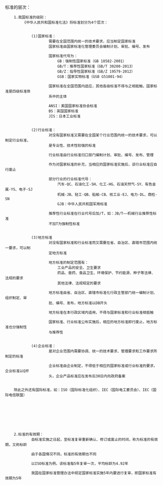 标准的层次：


		1.我国标准的级别：
			《中华人民共和国标准化法》将标准划分为4个层次：


				(1)国家标准：
						需要在全国范围内统一的技术要求，应当制定国家标准
						国家标准由国家标准化管理委员会编制计划、审批、编号、发布

						国家标准代号为：
							GB：强制性国家标准（GB 18582-2001）
							GB/T：推荐性国家标准（GB/T 30200-2013）
							GB/Z：指导性国家标准（GB/Z 19579-2012）
							GSB：国家实物标准（GSB G51001-94）

						国家标准在全国范围内适应，其他各级标准不得与之相抵触，国家标准是四级标准体
						系中的主体

						ANSI：美国国家标准协会标准
						BS：英国国家标准
						JIS：日本工业标准


				(2)行业标准：
						对没有国家标准又需要在全国某个行业范围内统一的技术要求，可以制定行业标准，
						是专业性、技术性较强的标准

						行业标准由行业标准归口部门编制计划、审批、编号、发布、管理

						作为对国家标准的补充，当相应的国家标准实施后，该行业标准应自行废止

						部分行业的行业标准代号：
							汽车-QC、石油化工-SH、化工-HG、石油天然气-SY、有色金属-YS、电子-SJ
							机械-JB、轻工-QB、船舶-CB、核工业-EJ、电力-DL、商检-SN
							GJB：中华人民共和国军用标准

						推荐性行业标准在行业代号后加/T，如：JB/T——机械行业推荐性标准
						不加T为强制性标准


				(3)地方标准
						对没有国家标准和行业标准而又需要在省、自治区、直辖市范围内统一要求，可以制
						定地方标准

						地方标准的制定范围有：
							工业产品的安全、卫生要求
							药品、兽药、食品卫生、环境保护、节约能源、种子等法律、法规的要求
							其他法律、法规规定的要求

						地方标准由省、自治区、直辖市标准化行政主管部门统一编制计划、组织制定、审
						批、编号、发布，地方标准以DB开头

						地方标准在本行政区域内适用，不得与国家标准和行业标准相抵触

						国家标准、行业标准公布实施后，相应的地方标准即行废止，地方标准也分强制性
						与推荐性


				(4)企业标准：
						是对企业范围内需要协调、统一的技术要求、管理要求和工作要求所制定的标准

						企业标准由企业制定，不得低于相应的国家标准或行业标准的要求，企业标准以Q开
						头，企业产品标准应在发布后30日内向政府备案


		除此之外还有国际标准，如：ISO（国际标准化组织）、IEC（国际电工委员会）、IEC（国际电信联盟）








		2.标准的有效期：
				自标准实施之日起，至标准复审重新确认、修订或废止的时间，称为标准的有效期，又称标龄

				由于各国情况不同，标准的有效期也不同

				以ISO标准为例，该标准每5年复审一次，平均标龄为4.92年

				我国在国家标准管理办法中规定国家标准实施5年内要进行复审，即国家标准有效期为5年